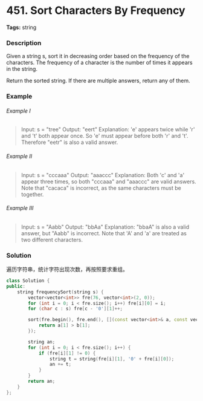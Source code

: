 # 451. Sort Characters By Frequency

**Tags:** string

### Description

Given a string s, sort it in decreasing order based on the frequency of the characters. The frequency of a character is the number of times it appears in the string.

Return the sorted string. If there are multiple answers, return any of them.

### Example 

###### Example I

> Input: s = "tree"
> Output: "eert"
> Explanation: 'e' appears twice while 'r' and 't' both appear once.
> So 'e' must appear before both 'r' and 't'. Therefore "eetr" is also a valid answer.

###### Example II

> Input: s = "cccaaa"
> Output: "aaaccc"
> Explanation: Both 'c' and 'a' appear three times, so both "cccaaa" and "aaaccc" are valid answers.
> Note that "cacaca" is incorrect, as the same characters must be together.

###### Example III

> Input: s = "Aabb"
> Output: "bbAa"
> Explanation: "bbaA" is also a valid answer, but "Aabb" is incorrect.
> Note that 'A' and 'a' are treated as two different characters.

### Solution

遍历字符串，统计字符出现次数，再按照要求重组。

```c++
class Solution {
public:
    string frequencySort(string s) {
        vector<vector<int>> fre(76, vector<int>(2, 0));
        for (int i = 0; i < fre.size(); i++) fre[i][0] = i;
        for (char c : s) fre[c - '0'][1]++;

        sort(fre.begin(), fre.end(), [](const vector<int>& a, const vector<int>& b) {
            return a[1] > b[1];
        });

        string an;
        for (int i = 0; i < fre.size(); i++) {
            if (fre[i][1] != 0) {
                string t = string(fre[i][1], '0' + fre[i][0]);
                an += t;
            }
        }
        return an;
    }
};
```
